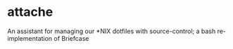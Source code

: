 attache
=======

An assistant for managing our *NIX dotfiles with source-control; a bash re-implementation of Briefcase
